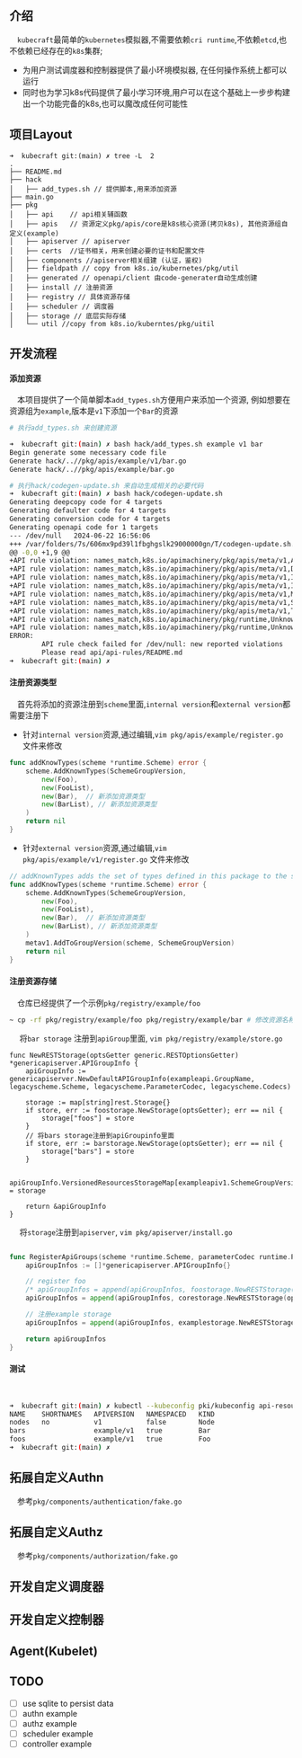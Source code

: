 ## 介绍
&emsp;`kubecraft`最简单的`kubernetes`模拟器,不需要依赖`cri runtime`,不依赖`etcd`,也不依赖已经存在的`k8s`集群;
- 为用户测试调度器和控制器提供了最小环境模拟器, 在任何操作系统上都可以运行
- 同时也为学习k8s代码提供了最小学习环境,用户可以在这个基础上一步步构建出一个功能完备的k8s,也可以魔改成任何可能性


## 项目Layout
```text
➜  kubecraft git:(main) ✗ tree -L  2
.
├── README.md
├── hack
│   ├── add_types.sh // 提供脚本,用来添加资源
├── main.go
├── pkg
│   ├── api    // api相关辅函数
│   ├── apis   // 资源定义pkg/apis/core是k8s核心资源(拷贝k8s), 其他资源组自定义(example)
│   ├── apiserver // apiserver
│   ├── certs  //证书相关，用来创建必要的证书和配置文件
│   ├── components //apiserver相关组建 (认证，鉴权)
│   ├── fieldpath // copy from k8s.io/kubernetes/pkg/util
│   ├── generated // openapi/client 由code-generater自动生成创建
│   ├── install // 注册资源
│   ├── registry // 具体资源存储
│   ├── scheduler // 调度器
│   ├── storage // 底层实际存储
│   └── util //copy from k8s.io/kuberntes/pkg/uitil
```

## 开发流程

#### 添加资源
&emsp;本项目提供了一个简单脚本`add_types.sh`方便用户来添加一个资源, 例如想要在资源组为`example`,版本是`v1`下添加一个`Bar`的资源
```bash
# 执行add_types.sh 来创建资源

➜  kubecraft git:(main) ✗ bash hack/add_types.sh example v1 bar
Begin generate some necessary code file
Generate hack/..//pkg/apis/example/v1/bar.go
Generate hack/..//pkg/apis/example/bar.go

# 执行hack/codegen-update.sh 来自动生成相关的必要代码
➜  kubecraft git:(main) ✗ bash hack/codegen-update.sh
Generating deepcopy code for 4 targets
Generating defaulter code for 4 targets
Generating conversion code for 4 targets
Generating openapi code for 1 targets
--- /dev/null   2024-06-22 16:56:06
+++ /var/folders/7s/606mx9pd39l1fbghgslk29000000gn/T/codegen-update.sh.api_violations.XXXXXX.BYVTVRlaBx 2024-06-22 16:56:06
@@ -0,0 +1,9 @@
+API rule violation: names_match,k8s.io/apimachinery/pkg/apis/meta/v1,APIResourceList,APIResources
+API rule violation: names_match,k8s.io/apimachinery/pkg/apis/meta/v1,Duration,Duration
+API rule violation: names_match,k8s.io/apimachinery/pkg/apis/meta/v1,InternalEvent,Object
+API rule violation: names_match,k8s.io/apimachinery/pkg/apis/meta/v1,InternalEvent,Type
+API rule violation: names_match,k8s.io/apimachinery/pkg/apis/meta/v1,MicroTime,Time
+API rule violation: names_match,k8s.io/apimachinery/pkg/apis/meta/v1,StatusCause,Type
+API rule violation: names_match,k8s.io/apimachinery/pkg/apis/meta/v1,Time,Time
+API rule violation: names_match,k8s.io/apimachinery/pkg/runtime,Unknown,ContentEncoding
+API rule violation: names_match,k8s.io/apimachinery/pkg/runtime,Unknown,ContentType
ERROR:
        API rule check failed for /dev/null: new reported violations
        Please read api/api-rules/README.md
➜  kubecraft git:(main) ✗

```

#### 注册资源类型
&emsp;首先将添加的资源注册到`scheme`里面,`internal version`和`external version`都需要注册下
- 针对`internal version`资源,通过编辑,`vim pkg/apis/example/register.go` 文件来修改
```go
func addKnowTypes(scheme *runtime.Scheme) error {
	scheme.AddKnownTypes(SchemeGroupVersion,
		new(Foo),
		new(FooList),
        new(Bar),  // 新添加资源类型
        new(BarList), // 新添加资源类型
    )
	return nil
}
```
- 针对`external version`资源,通过编辑,`vim pkg/apis/example/v1/register.go` 文件来修改
```go
// addKnownTypes adds the set of types defined in this package to the supplied scheme.
func addKnowTypes(scheme *runtime.Scheme) error {
	scheme.AddKnownTypes(SchemeGroupVersion,
		new(Foo),
		new(FooList),
		new(Bar),  // 新添加资源类型
		new(BarList), // 新添加资源类型
	)
	metav1.AddToGroupVersion(scheme, SchemeGroupVersion)
	return nil
}
```

#### 注册资源存储
&emsp;仓库已经提供了一个示例`pkg/registry/example/foo`
```bash
~ cp -rf pkg/registry/example/foo pkg/registry/example/bar # 修改资源名称 将foo改成bar
```
&emsp; 将`bar storage` 注册到`apiGroup`里面, `vim pkg/registry/example/store.go`
```
func NewRESTStorage(optsGetter generic.RESTOptionsGetter) *genericapiserver.APIGroupInfo {
	apiGroupInfo := genericapiserver.NewDefaultAPIGroupInfo(exampleapi.GroupName, legacyscheme.Scheme, legacyscheme.ParameterCodec, legacyscheme.Codecs)

	storage := map[string]rest.Storage{}
	if store, err := foostorage.NewStorage(optsGetter); err == nil {
		storage["foos"] = store
	}
    // 将bars storage注册到apiGroupinfo里面
	if store, err := barstorage.NewStorage(optsGetter); err == nil {
		storage["bars"] = store
	}

	apiGroupInfo.VersionedResourcesStorageMap[exampleapiv1.SchemeGroupVersion.Version] = storage

	return &apiGroupInfo
}

```

&emsp; 将`storage`注册到`apiserver`, `vim pkg/apiserver/install.go`
```go 

func RegisterApiGroups(scheme *runtime.Scheme, parameterCodec runtime.ParameterCodec, codec serializer.CodecFactory, optsGetter genericregistry.RESTOptionsGetter) []*genericapiserver.APIGroupInfo {
	apiGroupInfos := []*genericapiserver.APIGroupInfo{}

	// register foo
	/* apiGroupInfos = append(apiGroupInfos, foostorage.NewRESTStorage(optsGetter)) */
	apiGroupInfos = append(apiGroupInfos, corestorage.NewRESTStorage(optsGetter))

    // 注册example storage
	apiGroupInfos = append(apiGroupInfos, examplestorage.NewRESTStorage(optsGetter))

	return apiGroupInfos
}

```

#### 测试
&emsp;
```bash
➜  kubecraft git:(main) ✗ kubectl --kubeconfig pki/kubeconfig api-resources
NAME    SHORTNAMES   APIVERSION   NAMESPACED   KIND
nodes   no           v1           false        Node
bars                 example/v1   true         Bar
foos                 example/v1   true         Foo
➜  kubecraft git:(main) ✗
```

## 拓展自定义Authn
&emsp;参考`pkg/components/authentication/fake.go`


## 拓展自定义Authz
&emsp;参考`pkg/components/authorization/fake.go`


## 开发自定义调度器


## 开发自定义控制器


## Agent(Kubelet)



## TODO
- [ ] use sqlite to persist data
- [ ] authn example
- [ ] authz example
- [ ] scheduler example
- [ ] controller example
